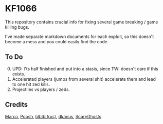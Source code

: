 # KF1066

This repository contains crucial info for fixing several game breaking / game killing bugs.

I've made separate markdown documents for each exploit, so this doesn't become a mess and you could easily find the code.

## To Do

0. UPD: I'ts half finished and put into a stasis, since TWI doesn't care if this exists.
1. Accelerated players (jumps from several shit) accelerate them and lead to one hit zed kills.
2. Projectiles vs players / zeds.

## Credits

[Marco](https://steamcommunity.com/profiles/76561197975509070), [Poosh](http://steamcommunity.com/profiles/76561197992537591 ), [bIbIbI(rus)](https://steamcommunity.com/profiles/76561198019079140/), [dkanus](http://steamcommunity.com/profiles/76561198025127722 ), [ScaryGhosts](http://steamcommunity.com/profiles/76561197961630515 ).
